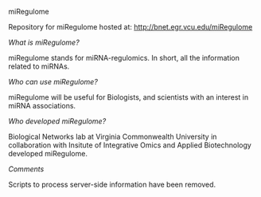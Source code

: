 miRegulome

Repository for miRegulome hosted at: http://bnet.egr.vcu.edu/miRegulome

*What is miRegulome?*

miRegulome stands for miRNA-regulomics. In short, all the information related to miRNAs.

*Who can use miRegulome?*

miRegulome will be useful for Biologists, and scientists with an interest in miRNA associations.

*Who developed miRegulome?*

Biological Networks lab at Virginia Commonwealth University in collaboration with Insitute of Integrative Omics and Applied Biotechnology developed miRegulome.

*Comments*

Scripts to process server-side information have been removed.

